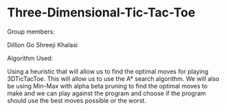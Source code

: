 # Three-Dimensional-Tic-Tac-Toe

Group members:

Dillion Go 
Shreeji Khalasi


Algorithm Used: 

Using a heuristic that will allow us to find the optimal
moves for playing 3DTicTacToe. This will allow us to use the A* search algorithm. We
will also be using Min-Max with alpha beta pruning to find the optimal moves to make
and we can play against the program and choose if the program should use the best
moves possible or the worst.
